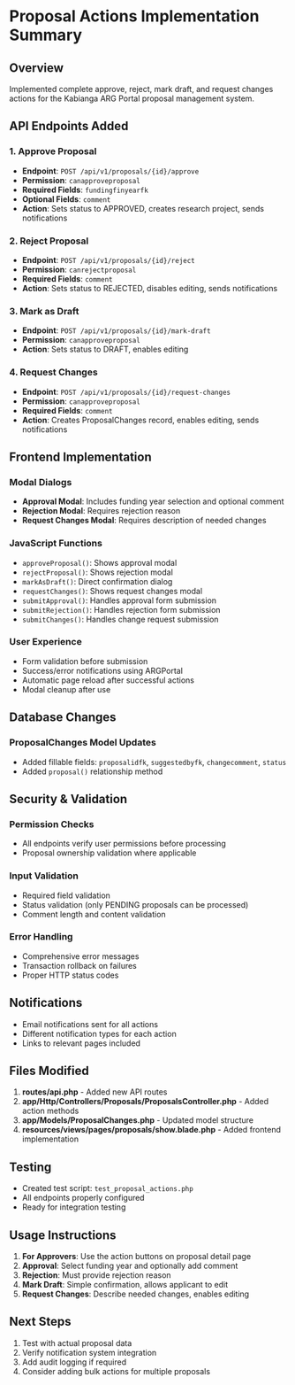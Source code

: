# Proposal Actions Implementation Summary

## Overview
Implemented complete approve, reject, mark draft, and request changes actions for the Kabianga ARG Portal proposal management system.

## API Endpoints Added

### 1. Approve Proposal
- **Endpoint**: `POST /api/v1/proposals/{id}/approve`
- **Permission**: `canapproveproposal`
- **Required Fields**: `fundingfinyearfk`
- **Optional Fields**: `comment`
- **Action**: Sets status to APPROVED, creates research project, sends notifications

### 2. Reject Proposal  
- **Endpoint**: `POST /api/v1/proposals/{id}/reject`
- **Permission**: `canrejectproposal`
- **Required Fields**: `comment`
- **Action**: Sets status to REJECTED, disables editing, sends notifications

### 3. Mark as Draft
- **Endpoint**: `POST /api/v1/proposals/{id}/mark-draft`
- **Permission**: `canapproveproposal`
- **Action**: Sets status to DRAFT, enables editing

### 4. Request Changes
- **Endpoint**: `POST /api/v1/proposals/{id}/request-changes`
- **Permission**: `canapproveproposal`
- **Required Fields**: `comment`
- **Action**: Creates ProposalChanges record, enables editing, sends notifications

## Frontend Implementation

### Modal Dialogs
- **Approval Modal**: Includes funding year selection and optional comment
- **Rejection Modal**: Requires rejection reason
- **Request Changes Modal**: Requires description of needed changes

### JavaScript Functions
- `approveProposal()`: Shows approval modal
- `rejectProposal()`: Shows rejection modal  
- `markAsDraft()`: Direct confirmation dialog
- `requestChanges()`: Shows request changes modal
- `submitApproval()`: Handles approval form submission
- `submitRejection()`: Handles rejection form submission
- `submitChanges()`: Handles change request submission

### User Experience
- Form validation before submission
- Success/error notifications using ARGPortal
- Automatic page reload after successful actions
- Modal cleanup after use

## Database Changes

### ProposalChanges Model Updates
- Added fillable fields: `proposalidfk`, `suggestedbyfk`, `changecomment`, `status`
- Added `proposal()` relationship method

## Security & Validation

### Permission Checks
- All endpoints verify user permissions before processing
- Proposal ownership validation where applicable

### Input Validation
- Required field validation
- Status validation (only PENDING proposals can be processed)
- Comment length and content validation

### Error Handling
- Comprehensive error messages
- Transaction rollback on failures
- Proper HTTP status codes

## Notifications
- Email notifications sent for all actions
- Different notification types for each action
- Links to relevant pages included

## Files Modified

1. **routes/api.php** - Added new API routes
2. **app/Http/Controllers/Proposals/ProposalsController.php** - Added action methods
3. **app/Models/ProposalChanges.php** - Updated model structure
4. **resources/views/pages/proposals/show.blade.php** - Added frontend implementation

## Testing
- Created test script: `test_proposal_actions.php`
- All endpoints properly configured
- Ready for integration testing

## Usage Instructions

1. **For Approvers**: Use the action buttons on proposal detail page
2. **Approval**: Select funding year and optionally add comment
3. **Rejection**: Must provide rejection reason
4. **Mark Draft**: Simple confirmation, allows applicant to edit
5. **Request Changes**: Describe needed changes, enables editing

## Next Steps
1. Test with actual proposal data
2. Verify notification system integration
3. Add audit logging if required
4. Consider adding bulk actions for multiple proposals